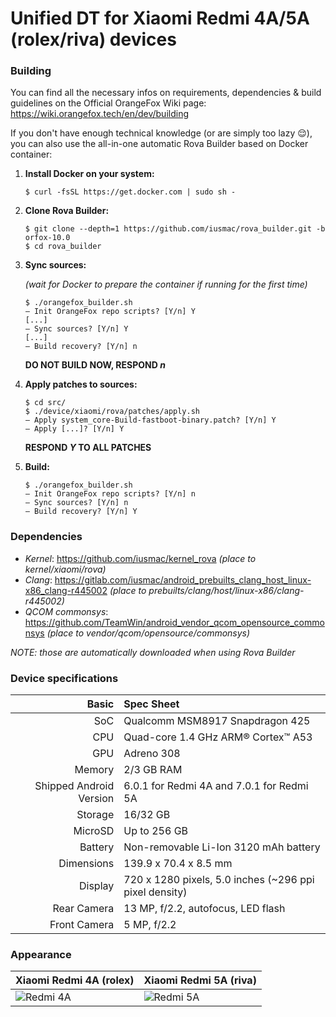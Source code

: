 # Unified DT for Xiaomi Redmi 4A/5A (rolex/riva) devices

### Building
You can find all the necessary infos on requirements, dependencies & build guidelines on the Official OrangeFox Wiki page:
https://wiki.orangefox.tech/en/dev/building

If you don't have enough technical knowledge (or are simply too lazy 😌), you can also use the all-in-one automatic Rova Builder based on Docker container:
1. **Install Docker on your system:**
    ```console
    $ curl -fsSL https://get.docker.com | sudo sh -
    ```

2. **Clone Rova Builder:**
    ```console
    $ git clone --depth=1 https://github.com/iusmac/rova_builder.git -b orfox-10.0
    $ cd rova_builder
    ```

3. **Sync sources:**

    _(wait for Docker to prepare the container if running for the first time)_
    ```console
    $ ./orangefox_builder.sh
    — Init OrangeFox repo scripts? [Y/n] Y
    [...]
    — Sync sources? [Y/n] Y
    [...]
    — Build recovery? [Y/n] n
    ```
    **DO NOT BUILD NOW, RESPOND _n_**

4. **Apply patches to sources:**
    ```console
    $ cd src/
    $ ./device/xiaomi/rova/patches/apply.sh
    — Apply system_core-Build-fastboot-binary.patch? [Y/n] Y
    — Apply [...]? [Y/n] Y
    ```
    **RESPOND _Y_ TO ALL PATCHES**

5. **Build:**
    ```console
    $ ./orangefox_builder.sh
    — Init OrangeFox repo scripts? [Y/n] n
    — Sync sources? [Y/n] n
    — Build recovery? [Y/n] Y
    ```

### Dependencies
- *Kernel*: https://github.com/iusmac/kernel_rova
_(place to kernel/xiaomi/rova)_
- *Clang*: https://gitlab.com/iusmac/android_prebuilts_clang_host_linux-x86_clang-r445002
_(place to prebuilts/clang/host/linux-x86/clang-r445002)_
- *QCOM commonsys*: https://github.com/TeamWin/android_vendor_qcom_opensource_commonsys
_(place to vendor/qcom/opensource/commonsys)_

_NOTE: those are automatically downloaded when using Rova Builder_

### Device specifications
Basic                   | Spec Sheet
-----------------------:|:-------------------------
SoC                     | Qualcomm MSM8917 Snapdragon 425
CPU                     | Quad-core 1.4 GHz ARM® Cortex™ A53
GPU                     | Adreno 308
Memory                  | 2/3 GB RAM
Shipped Android Version | 6.0.1 for Redmi 4A and 7.0.1 for Redmi 5A
Storage                 | 16/32 GB
MicroSD                 | Up to 256 GB
Battery                 | Non-removable Li-Ion 3120 mAh battery
Dimensions              | 139.9 x 70.4 x 8.5 mm
Display                 | 720 x 1280 pixels, 5.0 inches (~296 ppi pixel density)
Rear Camera             | 13 MP, f/2.2, autofocus, LED flash
Front Camera            | 5 MP, f/2.2

### Appearance
Xiaomi Redmi 4A (rolex)                                 | Xiaomi Redmi 5A (riva)
--------------------------------------------------------|--------------------------
![Redmi 4A](https://i.imgur.com/nGI3iNI.png "Redmi 4A") | ![Redmi 5A](https://i.imgur.com/taCm6F4.png "Redmi 5A")
